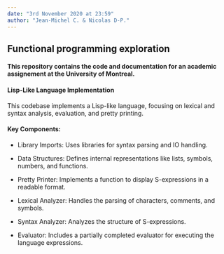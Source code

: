 ```yaml
---
date: "3rd November 2020 at 23:59"
author: "Jean-Michel C. & Nicolas D-P."
---
```


## Functional programming exploration

#### This repository contains the code and documentation for an academic assignement at the University of Montreal. 

#### Lisp-Like Language Implementation

This codebase implements a Lisp-like language, focusing on lexical and syntax analysis, evaluation, and pretty printing.

#### Key Components:

- Library Imports: Uses libraries for syntax parsing and IO handling.

- Data Structures: Defines internal representations like lists, symbols, numbers, and functions.

- Pretty Printer: Implements a function to display S-expressions in a readable format.

- Lexical Analyzer: Handles the parsing of characters, comments, and symbols.

- Syntax Analyzer: Analyzes the structure of S-expressions.

- Evaluator: Includes a partially completed evaluator for executing the language expressions.
